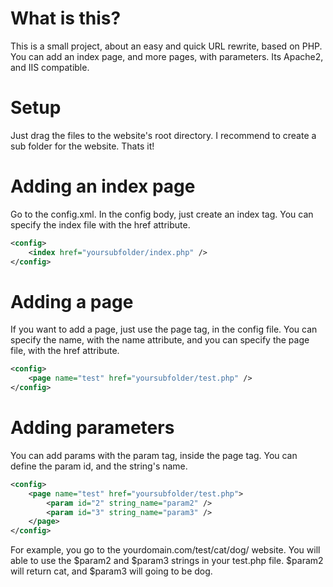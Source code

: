 # What is this?
This is a small project, about an easy and quick URL rewrite, based on PHP. You can add an index page, and more pages, with parameters. Its Apache2, and IIS compatible.

# Setup
Just drag the files to the website's root directory. I recommend to create a sub folder for the website. Thats it!

# Adding an index page
Go to the config.xml. In the config body, just create an index tag. You can specify the index file with the href attribute.

```xml
<config>
    <index href="yoursubfolder/index.php" />
</config>
```

# Adding a page
If you want to add a page, just use the page tag, in the config file. You can specify the name, with the name attribute, and you can specify the page file, with the href attribute.

```xml
<config>
    <page name="test" href="yoursubfolder/test.php" />
</config>
```

# Adding parameters

You can add params with the param tag, inside the page tag. You can define the param id, and the string's name. 
```xml
<config>
    <page name="test" href="yoursubfolder/test.php">
        <param id="2" string_name="param2" />
        <param id="3" string_name="param3" />
    </page>
</config>
```
For example, you go to the yourdomain.com/test/cat/dog/ website. You will able to use the $param2 and $param3 strings in your test.php file. $param2 will return cat, and $param3 will going to be dog.
